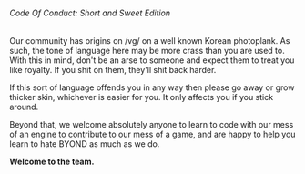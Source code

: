 ###### Code Of Conduct: Short and Sweet Edition

Our community has origins on /vg/ on a well known Korean photoplank.
As such, the tone of language here may be more crass than you are used to.
With this in mind, don't be an arse to someone and expect them to treat you like royalty. If you shit on them, they'll shit back harder.

If this sort of language offends you in any way then please go away or grow thicker skin, whichever is easier for you. It only affects you if you stick around.

Beyond that, we welcome absolutely anyone to learn to code with our mess of an engine to contribute to our mess of a game, and are happy to help you learn to hate BYOND as much as we do.

**Welcome to the team.**